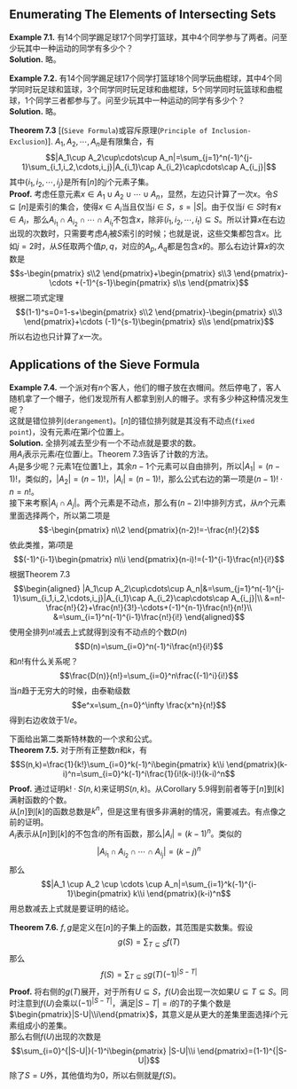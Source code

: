 ## Enumerating The Elements of Intersecting Sets
**Example 7.1.** 有14个同学踢足球17个同学打篮球，其中4个同学参与了两者。问至少玩其中一种运动的同学有多少个？  
**Solution.** 略。

**Example 7.2.** 有14个同学踢足球17个同学打篮球18个同学玩曲棍球，其中4个同学同时玩足球和篮球，3个同学同时玩足球和曲棍球，5个同学同时玩篮球和曲棍球，1个同学三者都参与了。问至少玩其中一种运动的同学有多少个？  
**Solution.** 略。

**Theorem 7.3** [(`Sieve Formula`)或容斥原理(`Principle of Inclusion-Exclusion`)]. $A_1,A_2,\cdots,A_n$是有限集合，有
$$|A_1\cup A_2\cup\cdots\cup A_n|=\sum_{j=1}^n(-1)^{j-1}\sum_{i_1,i_2,\cdots,i_j}|A_{i_1}\cap A_{i_2}\cap\cdots\cap A_{i_j}|$$
其中$\{{i_1,i_2,\cdots,i_j}\}$是所有$[n]$的$j$个元素子集。  
**Proof.** 考虑任意元素$x\in A_1\cup A_2\cup\cdots\cup A_n$，显然，左边只计算了一次$x$。令$S\subseteq [n]$是索引的集合，使得$x\in A_i$当且仅当$i\in S$，$s=|S|$。由于仅当$i\in S$时有$x\in A_i$，那么$A_{i_1}\cap A_{i_2}\cap\cdots\cap A_{i_t}$不包含$x$，除非$(i_1,i_2,\cdots,i_t)\subseteq S$。所以计算$x$在右边出现的次数时，只需要考虑$A_i$被$S$索引的时候；也就是说，这些交集都包含$x$。比如$j=2$时，从$S$任取两个值$p,q$，对应的$A_p,A_q$都是包含$x$的。那么右边计算$x$的次数是
$$s-\begin{pmatrix}
s\\2
\end{pmatrix}+\begin{pmatrix}
s\\3
\end{pmatrix}-\cdots +(-1)^{s-1}\begin{pmatrix}
s\\s
\end{pmatrix}$$
根据二项式定理
$$(1-1)^s=0=1-s+\begin{pmatrix}
s\\2
\end{pmatrix}-\begin{pmatrix}
s\\3
\end{pmatrix}+\cdots (-1)^{s-1}\begin{pmatrix}
s\\s
\end{pmatrix}$$
所以右边也只计算了$x$一次。

## Applications of the Sieve Formula
**Example 7.4.** 一个派对有$n$个客人，他们的帽子放在衣帽间。然后停电了，客人随机拿了一个帽子，他们发现所有人都拿到别人的帽子。求有多少种这种情况发生呢？  
这就是错位排列(`derangement`)。$[n]$的错位排列就是其没有不动点(`fixed point`)，没有元素$i$在第$i$个位置上。  
**Solution.** 全排列减去至少有一个不动点就是要求的数。  
用$A_i$表示元素$i$在位置$i$上。Theorem 7.3告诉了计数的方法。  
$A_1$是多少呢？元素1在位置1上，其余$n-1$个元素可以自由排列，所以$|A_1|=(n-1)!$，类似的，$|A_2|=(n-1)!$，$|A_i|=(n-1)!$，那么公式右边的第一项是$(n-1)!\cdot n=n!$。  
接下来考察$|A_i\cap A_j|$。两个元素是不动点，那么有$(n-2)!$中排列方式，从$n$个元素里面选择两个，所以第二项是
$$-\begin{pmatrix}
n\\2
\end{pmatrix}(n-2)!=-\frac{n!}{2}$$
依此类推，第$i$项是
$$(-1)^{i-1}\begin{pmatrix}
n\\i
\end{pmatrix}(n-i)!=(-1)^{i-1}\frac{n!}{i!}$$
根据Theorem 7.3
$$\begin{aligned}
|A_1\cup A_2\cup\cdots\cup A_n|&=\sum_{j=1}^n(-1)^{j-1}\sum_{i_1,i_2,\cdots,i_j}|A_{i_1}\cap A_{i_2}\cap\cdots\cap A_{i_j}|\\
&=n!-\frac{n!}{2}+\frac{n!}{3!}-\cdots+(-1)^{n-1}\frac{n!}{n!}\\
&=\sum_{i=1}^n(-1)^{i-1}\frac{n!}{i!}
\end{aligned}$$
使用全排列$n!$减去上式就得到没有不动点的个数$D(n)$
$$D(n)=\sum_{i=0}^n(-1)^i\frac{n!}{i!}$$
和$n!$有什么关系呢？
$$\frac{D(n)}{n!}=\sum_{i=0}^n\frac{(-1)^i}{i!}$$
当$n$趋于无穷大的时候，由泰勒级数
$$e^x=\sum_{n=0}^\infty \frac{x^n}{n!}$$
得到右边收敛于$1/e$。

下面给出第二类斯特林数的一个求和公式。  
**Theorem 7.5.** 对于所有正整数$n$和$k$，有
$$S(n,k)=\frac{1}{k!}\sum_{i=0}^k(-1)^i\begin{pmatrix}
k\\i
\end{pmatrix}(k-i)^n=\sum_{i=0}^k(-1)^i\frac{1}{i!(k-i)!}(k-i)^n$$
**Proof.** 通过证明$k!\cdot S(n,k)$来证明$S(n,k)$。从Corollary 5.9得到前者等于$[n]$到$[k]$满射函数的个数。  
从$[n]$到$[k]$的函数总数是$k^n$，但是这里有很多非满射的情况，需要减去。有点像之前的证明。  
$A_i$表示从$[n]$到$[k]$的不包含$i$的所有函数，那么$|A_i|=(k-1)^n$。类似的
$$|A_{i_1} \cap A_{i_2} \cap \cdots \cap A_{i_j}|=(k-j)^n$$
那么
$$|A_1 \cup A_2 \cup \cdots \cup A_n|=\sum_{i=1}^k(-1)^{i-1}\begin{pmatrix}
k\\i
\end{pmatrix}(k-i)^n$$
用总数减去上式就是要证明的结论。

**Theorem 7.6.** $f,g$是定义在$[n]$的子集上的函数，其范围是实数集。假设
$$g(S)=\sum_{T\subseteq S}f(T)$$
那么
$$f(S)=\sum_{T\subseteq S}g(T)(-1)^{|S-T|}$$
**Proof.** 将右侧的$g(T)$展开，对于所有$U\subseteq S$，$f(U)$会出现一次如果$U\subseteq T\subseteq S$。同时注意到$f(U)$会乘以$(-1)^{|S-T|}$，满足$|S-T|=i$的$T$的子集个数是$\begin{pmatrix}|S-U|\\i\end{pmatrix}$，其意义是从更大的差集里面选择$i$个元素组成小的差集。  
那么右侧$f(U)$出现的次数是
$$\sum_{i=0}^{|S-U|}(-1)^i\begin{pmatrix}
|S-U|\\i
\end{pmatrix}=(1-1)^{|S-U|}$$
除了$S=U$外，其他值均为0，所以右侧就是$f(S)$。

